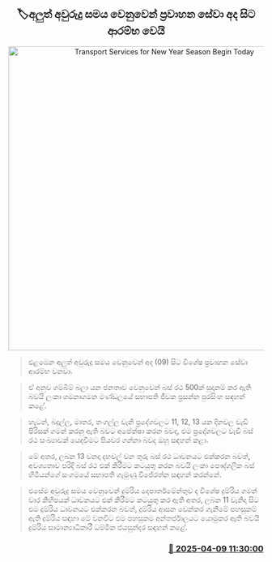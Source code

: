 <p align='center'><b><h2 align='center' title='Transport Services for New Year Season Begin Today'>🏷අලුත් අවුරුදු සමය වෙනුවෙන් ප්‍රවාහන සේවා අද සිට ආරම්භ වෙයි</h2></b></p>
<p align='center'><img src='https://helakuru.sgp1.cdn.digitaloceanspaces.com/esana/images/lib/bus1[1].jpg' width='600' alt='Transport Services for New Year Season Begin Today'></p>

> එළඹෙන අලුත් අවුරුදු සමය වෙනුවෙන් අද (09) සිට විශේෂ ප්‍රවාහන සේවා ආරම්භ වනවා.

> ඒ අනුව ගම්බිම් බලා යන ජනතාව වෙනුවෙන් බස් රථ 500ක් සූදානම් කර ඇති බවයි ලංකා ගමනාගමන මණ්ඩලයේ සභාපති ජීවක ප්‍රසන්න පුරසිංහ සඳහන් කළේ.

> හැටන්, බදුල්ල, මාතර, තංගල්ල වැනි ප්‍රදේශවලට 11, 12, 13 යන දිනවල වැඩි පිරිසක් ගමන් කරනු ඇති බවට අපේක්ෂා කරන බවද, එම ප්‍රදේශවලට වැඩි බස් රථ සංඛ්‍යාවක් යෙදවීමට පියවර ගන්නා බවද ඔහු සඳහන් කළා.

> මේ අතර, ලබන 13 වනදා දහවල් වන තුරු බස් රථ ධාවනයට එක්කරන බවත්, අවශ්‍යතාව පරිදි බස් රථ එක් කිරීමට කටයුතු කරන බවයි ලංකා පෞද්ගලික බස් හිමියන්ගේ සංගමයේ සභාපති ගැමුණු විජේරත්න සඳහන් කරන්නේ.

> එසේම අවුරුදු සමය වෙනුවෙන් දුම්රිය දෙපාර්තමේන්තුව ද විශේෂ දුම්රිය ගමන් වාර කිහිපයක් ධාවනයට එක් කිරීමට කටයුතු කර ඇති අතර, ලබන 11 වැනිදා සිට එම දුම්රිය ධාවනයට එක්කරන බවත්, දුම්රිය ආසන වෙන්කර ගැනීමේ පහසුකම් ඇති දුම්රිය සඳහා මේ වනවිට එම පහසුකම අන්තර්ජාලයට යොමුකර ඇති බවයි දුම්රිය සාමාන්‍යාධිකාරී ධම්මික ජයසුන්දර සඳහන් කළේ.



<h3 align='right'><a href='https://www.helakuru.lk/esana/p/109110/'>📅 2025-04-09 11:30:00</a></h3>
